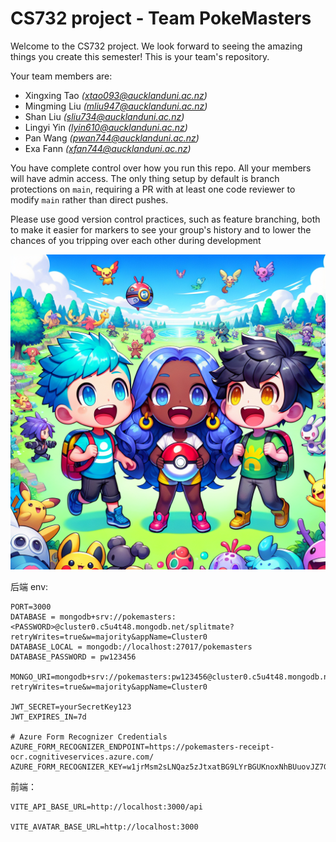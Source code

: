 # CS732 project - Team PokeMasters

Welcome to the CS732 project. We look forward to seeing the amazing things you create this semester! This is your team's repository.

Your team members are:

- Xingxing Tao _(xtao093@aucklanduni.ac.nz)_
- Mingming Liu _(mliu947@aucklanduni.ac.nz)_
- Shan Liu _(sliu734@aucklanduni.ac.nz)_
- Lingyi Yin _(lyin610@aucklanduni.ac.nz)_
- Pan Wang _(pwan744@aucklanduni.ac.nz)_
- Exa Fann _(xfan744@aucklanduni.ac.nz)_

You have complete control over how you run this repo. All your members will have admin access. The only thing setup by default is branch protections on `main`, requiring a PR with at least one code reviewer to modify `main` rather than direct pushes.

Please use good version control practices, such as feature branching, both to make it easier for markers to see your group's history and to lower the chances of you tripping over each other during development

![](./PokeMasters.png)

后端 env:
```
PORT=3000
DATABASE = mongodb+srv://pokemasters:<PASSWORD>@cluster0.c5u4t48.mongodb.net/splitmate?retryWrites=true&w=majority&appName=Cluster0
DATABASE_LOCAL = mongodb://localhost:27017/pokemasters
DATABASE_PASSWORD = pw123456

MONGO_URI=mongodb+srv://pokemasters:pw123456@cluster0.c5u4t48.mongodb.net/splitmate?retryWrites=true&w=majority&appName=Cluster0

JWT_SECRET=yourSecretKey123
JWT_EXPIRES_IN=7d

# Azure Form Recognizer Credentials
AZURE_FORM_RECOGNIZER_ENDPOINT=https://pokemasters-receipt-ocr.cognitiveservices.azure.com/
AZURE_FORM_RECOGNIZER_KEY=w1jrMsm2sLNQaz5zJtxatBG9LYrBGUKnoxNhBUuovJZ7GnMXVNvdJQQJ99BEACL93NaXJ3w3AAALACOGeyu7
```

前端：
```
VITE_API_BASE_URL=http://localhost:3000/api

VITE_AVATAR_BASE_URL=http://localhost:3000
```